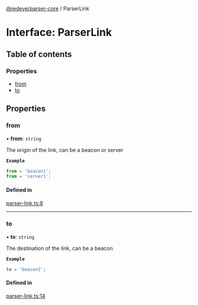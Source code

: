 [@redeye/parser-core](../index.md) / ParserLink

# Interface: ParserLink

## Table of contents

### Properties

- [from](ParserLink.md#from)
- [to](ParserLink.md#to)

## Properties

### from

• **from**: `string`

The origin of the link, can be a beacon or server

**`Example`**

```ts
from = 'beacon1';
from = 'server1';
```

#### Defined in

[parser-link.ts:8](https://github.com/cisagov/RedEye/blob/bd5dfc45/parsers/parser-core/src/parser-output/parser-link.ts#L8)

---

### to

• **to**: `string`

The destination of the link, can be a beacon

**`Example`**

```ts
to = 'beacon2';
```

#### Defined in

[parser-link.ts:14](https://github.com/cisagov/RedEye/blob/bd5dfc45/parsers/parser-core/src/parser-output/parser-link.ts#L14)
